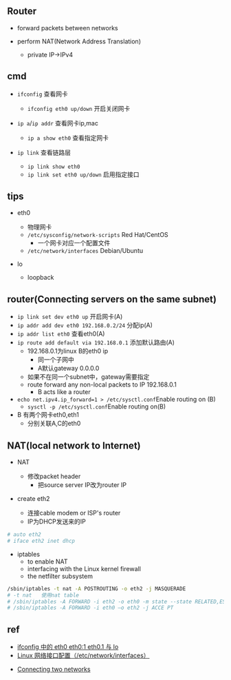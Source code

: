 ## Router

+ forward packets between networks

+ perform NAT(Network Address Translation)
    + private IP->IPv4

## cmd

+ `ifconfig` 查看网卡
    + `ifconfig eth0 up/down` 开启关闭网卡

+ `ip a`/`ip addr` 查看网卡ip,mac
    + `ip a show eth0` 查看指定网卡

+ `ip link` 查看链路层
    + `ip link show eth0`
    + `ip link set eth0 up/down` 启用指定接口

## tips

+ eth0
    + 物理网卡
    + `/etc/sysconfig/network-scripts` Red Hat/CentOS
        + 一个网卡对应一个配置文件
    + `/etc/network/interfaces` Debian/Ubuntu

+ lo
    + loopback


## router(Connecting servers on the same subnet)
<!-- A---》-B--》-C -->
+ `ip link set dev eth0 up` 开启网卡(A)
+ `ip addr add dev eth0 192.168.0.2/24` 分配ip(A)
+ `ip addr list eth0` 查看eth0(A)
+ `ip route add default via 192.168.0.1` 添加默认路由(A)
    + 192.168.0.1为linux B的eth0 ip
        + 同一个子网中
        + A默认gateway 0.0.0.0
    + 如果不在同一个subnet中，gateway需要指定
    + route forward any non-local packets to IP 192.168.0.1
        + B acts like a router
+ `echo net.ipv4.ip_forward=1 > /etc/sysctl.conf`Enable routing on (B)
    + `sysctl -p /etc/sysctl.conf`Enable routing on(B)
+ B 有两个网卡eth0,eth1
    + 分别关联A,C的eth0


## NAT(local network to Internet)
+ NAT
    + 修改packet header
        + 把source server IP改为router IP

+ create eth2
    + 连接cable modem or ISP's router
    + IP为DHCP发送来的IP
```sh
# auto eth2
# iface eth2 inet dhcp
```

+ iptables 
    + to enable NAT
    + interfacing with the Linux kernel firewall
    + the netfilter subsystem
```sh
/sbin/iptables -t nat -A POSTROUTING -o eth2 -j MASQUERADE
# -t nat   使用nat table
# /sbin/iptables -A FORWARD -i eth2 -o eth0 -m state --state RELATED,ESTABLISHED -j ACCEPT
# /sbin/iptables -A FORWARD -i eth0 –o eth2 -j ACCE PT
```
## ref
+ [ifconfig 中的 eth0 eth0:1 eth0.1 与 lo](https://www.cnblogs.com/jokerjason/p/10695189.html)
+ [Linux 网络接口配置（/etc/network/interfaces）](https://blog.csdn.net/u011077672/article/details/71123319)

<!-- details -->
+ [Connecting two networks](https://learning.oreilly.com/library/view/linux-networking-cookbook/9781785287916/ch01s05.html#ch01lvl2sec12)